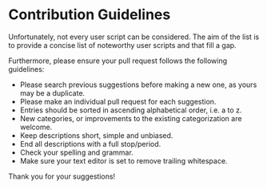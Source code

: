 # Contribution Guidelines

Unfortunately, not every user script can be considered. The aim of the list is to provide a concise list of noteworthy user scripts and that fill a gap.


Furthermore, please ensure your pull request follows the following guidelines:

* Please search previous suggestions before making a new one, as yours may be a duplicate.
* Please make an individual pull request for each suggestion.
* Entries should be sorted in ascending alphabetical order, i.e. a to z.
* New categories, or improvements to the existing categorization are welcome.
* Keep descriptions short, simple and unbiased. 
* End all descriptions with a full stop/period.
* Check your spelling and grammar.
* Make sure your text editor is set to remove trailing whitespace.

Thank you for your suggestions!
